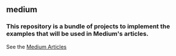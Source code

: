 ## medium

### This repository is a bundle of projects to implement the examples that will be used in Medium's articles.

See the [Medium Articles]()
